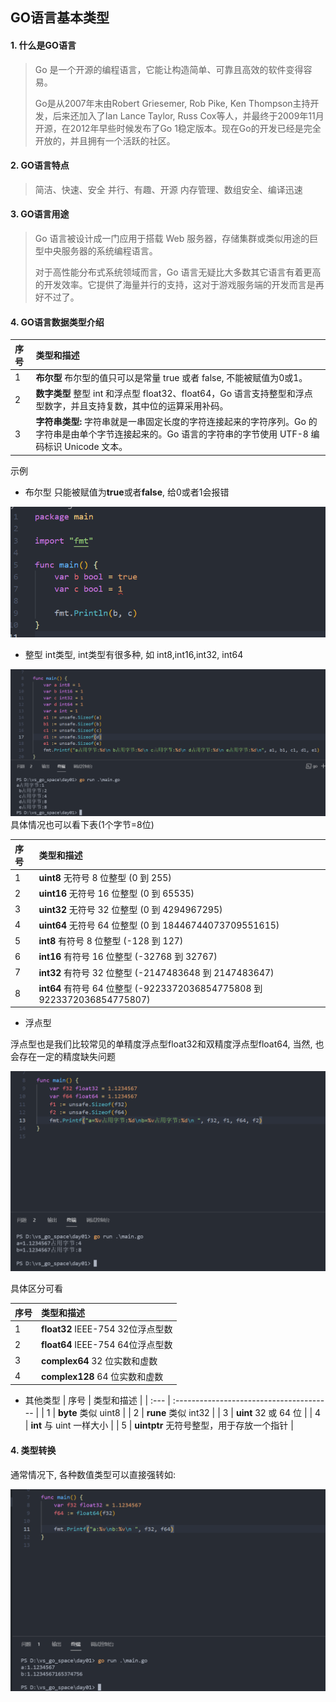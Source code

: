 ## GO语言基本类型

#### 1. 什么是GO语言

> Go 是一个开源的编程语言，它能让构造简单、可靠且高效的软件变得容易。
>
> Go是从2007年末由Robert Griesemer, Rob Pike, Ken Thompson主持开发，后来还加入了Ian Lance Taylor, Russ Cox等人，并最终于2009年11月开源，在2012年早些时候发布了Go 1稳定版本。现在Go的开发已经是完全开放的，并且拥有一个活跃的社区。

#### 2. GO语言特点

> 简洁、快速、安全
> 并行、有趣、开源
> 内存管理、数组安全、编译迅速

#### 3. GO语言用途

> Go 语言被设计成一门应用于搭载 Web 服务器，存储集群或类似用途的巨型中央服务器的系统编程语言。
>
> 对于高性能分布式系统领域而言，Go 语言无疑比大多数其它语言有着更高的开发效率。它提供了海量并行的支持，这对于游戏服务端的开发而言是再好不过了。

#### 4. GO语言数据类型介绍

| 序号 | 类型和描述                                                   |
| :--- | :----------------------------------------------------------- |
| 1    | **布尔型**  布尔型的值只可以是常量 true 或者 false, 不能被赋值为0或1。 |
| 2    | **数字类型**  整型 int 和浮点型 float32、float64，Go 语言支持整型和浮点型数字，并且支持复数，其中位的运算采用补码。 |
| 3    | **字符串类型:** 字符串就是一串固定长度的字符连接起来的字符序列。Go 的字符串是由单个字节连接起来的。Go 语言的字符串的字节使用 UTF-8 编码标识 Unicode 文本。 |

示例
 * 布尔型
只能被赋值为**true**或者**false**, 给0或者1会报错
 
![image-20210804141549646](./docs/img/image-20210804141549646.png)
* 整型
int类型, int类型有很多种, 如 int8,int16,int32, int64
  
![image-20210804143308203](./docs/img/image-20210804143121848.png) 
具体情况也可以看下表(1个字节=8位)

  | 序号 | 类型和描述                                                   |
  | :--- | :----------------------------------------------------------- |
  | 1    | **uint8** 无符号 8 位整型 (0 到 255)                         |
  | 2    | **uint16** 无符号 16 位整型 (0 到 65535)                     |
  | 3    | **uint32** 无符号 32 位整型 (0 到 4294967295)                |
  | 4    | **uint64** 无符号 64 位整型 (0 到 18446744073709551615)      |
  | 5    | **int8** 有符号 8 位整型 (-128 到 127)                       |
  | 6    | **int16** 有符号 16 位整型 (-32768 到 32767)                 |
  | 7    | **int32** 有符号 32 位整型 (-2147483648 到 2147483647)       |
  | 8    | **int64** 有符号 64 位整型 (-9223372036854775808 到 9223372036854775807) |
 * 浮点型

浮点型也是我们比较常见的单精度浮点型float32和双精度浮点型float64, 当然, 也会存在一定的精度缺失问题

![image-20210804144818715](./docs/img/image-20210804144818715.png)

具体区分可看
  
 | 序号 | 类型和描述                        |
 | :--- | :-------------------------------- |
 | 1    | **float32** IEEE-754 32位浮点型数 |
 | 2    | **float64** IEEE-754 64位浮点型数 |
 | 3    | **complex64** 32 位实数和虚数     |
 | 4    | **complex128** 64 位实数和虚数    
 
* 其他类型
 | 序号 | 类型和描述                               |
 | :--- | :--------------------------------------- |
 | 1    | **byte** 类似 uint8                      |
 | 2    | **rune** 类似 int32                      |
 | 3    | **uint** 32 或 64 位                     |
 | 4    | **int** 与 uint 一样大小                 |
 | 5    | **uintptr** 无符号整型，用于存放一个指针 |

#### 4. 类型转换

通常情况下, 各种数值类型可以直接强转如:

![image-20210804150044383](./docs/img/image-20210804150044383.png)